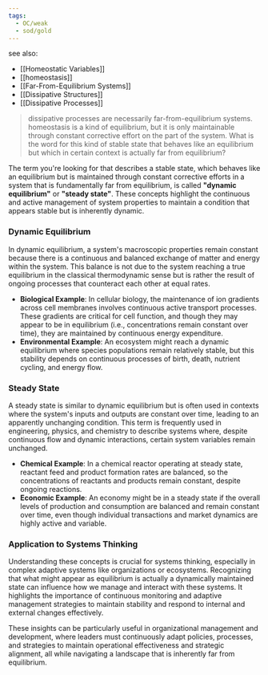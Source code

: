 ```yaml
---
tags:
  - OC/weak
  - sod/gold
---
```

see also:
- [[Homeostatic Variables]]
- [[homeostasis]]
- [[Far-From-Equilibrium Systems]]
- [[Dissipative Structures]]
- [[Dissipative Processes]]

>dissipative processes are necessarily far-from-equilibrium systems. homeostasis is a kind of equilibrium, but it is only maintainable through constant corrective effort on the part of the system. What is the word for this kind of stable state that behaves like an equilibrium but which in certain context is actually far from equilibrium?

The term you're looking for that describes a stable state, which behaves like an equilibrium but is maintained through constant corrective efforts in a system that is fundamentally far from equilibrium, is called **"dynamic equilibrium"** or **"steady state"**. These concepts highlight the continuous and active management of system properties to maintain a condition that appears stable but is inherently dynamic.

### Dynamic Equilibrium

In dynamic equilibrium, a system's macroscopic properties remain constant because there is a continuous and balanced exchange of matter and energy within the system. This balance is not due to the system reaching a true equilibrium in the classical thermodynamic sense but is rather the result of ongoing processes that counteract each other at equal rates.

- **Biological Example**: In cellular biology, the maintenance of ion gradients across cell membranes involves continuous active transport processes. These gradients are critical for cell function, and though they may appear to be in equilibrium (i.e., concentrations remain constant over time), they are maintained by continuous energy expenditure.
- **Environmental Example**: An ecosystem might reach a dynamic equilibrium where species populations remain relatively stable, but this stability depends on continuous processes of birth, death, nutrient cycling, and energy flow.

### Steady State

A steady state is similar to dynamic equilibrium but is often used in contexts where the system's inputs and outputs are constant over time, leading to an apparently unchanging condition. This term is frequently used in engineering, physics, and chemistry to describe systems where, despite continuous flow and dynamic interactions, certain system variables remain unchanged.

- **Chemical Example**: In a chemical reactor operating at steady state, reactant feed and product formation rates are balanced, so the concentrations of reactants and products remain constant, despite ongoing reactions.
- **Economic Example**: An economy might be in a steady state if the overall levels of production and consumption are balanced and remain constant over time, even though individual transactions and market dynamics are highly active and variable.

### Application to Systems Thinking

Understanding these concepts is crucial for systems thinking, especially in complex adaptive systems like organizations or ecosystems. Recognizing that what might appear as equilibrium is actually a dynamically maintained state can influence how we manage and interact with these systems. It highlights the importance of continuous monitoring and adaptive management strategies to maintain stability and respond to internal and external changes effectively.

These insights can be particularly useful in organizational management and development, where leaders must continuously adapt policies, processes, and strategies to maintain operational effectiveness and strategic alignment, all while navigating a landscape that is inherently far from equilibrium.